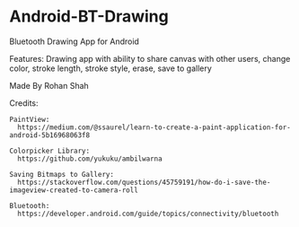 # Android-BT-Drawing

Bluetooth Drawing App for Android

Features: Drawing app with ability to share canvas with other users, change color, stroke length, stroke style, erase, save to gallery

Made By Rohan Shah

Credits:

    PaintView:
      https://medium.com/@ssaurel/learn-to-create-a-paint-application-for-android-5b16968063f8
    
    Colorpicker Library:
      https://github.com/yukuku/ambilwarna

    Saving Bitmaps to Gallery:
      https://stackoverflow.com/questions/45759191/how-do-i-save-the-imageview-created-to-camera-roll
   
    Bluetooth:
      https://developer.android.com/guide/topics/connectivity/bluetooth
